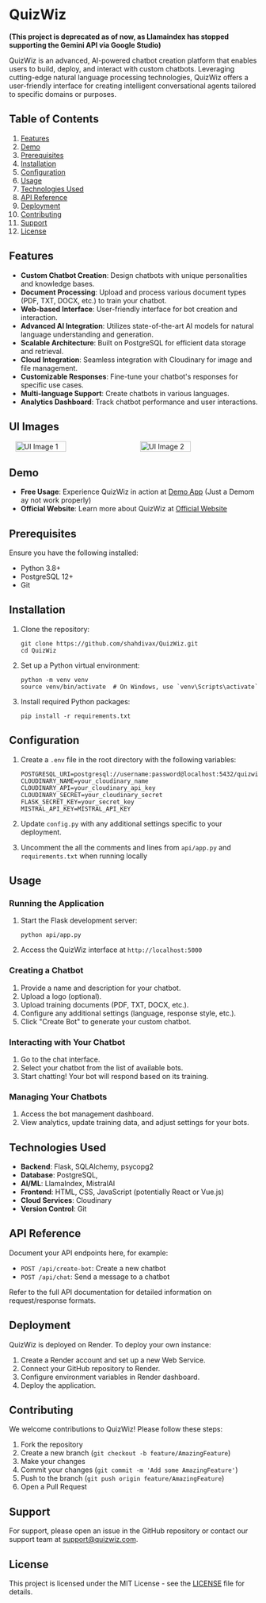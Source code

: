# QuizWiz

**(This project is deprecated as of now, as Llamaindex has stopped supporting the Gemini API via Google Studio)**

QuizWiz is an advanced, AI-powered chatbot creation platform that enables users to build, deploy, and interact with custom chatbots. Leveraging cutting-edge natural language processing technologies, QuizWiz offers a user-friendly interface for creating intelligent conversational agents tailored to specific domains or purposes.

## Table of Contents
1. [Features](#features)
2. [Demo](#demo)
3. [Prerequisites](#prerequisites)
4. [Installation](#installation)
5. [Configuration](#configuration)
6. [Usage](#usage)
7. [Technologies Used](#technologies-used)
8. [API Reference](#api-reference)
9. [Deployment](#deployment)
10. [Contributing](#contributing)
11. [Support](#support)
12. [License](#license)

## Features

- **Custom Chatbot Creation**: Design chatbots with unique personalities and knowledge bases.
- **Document Processing**: Upload and process various document types (PDF, TXT, DOCX, etc.) to train your chatbot.
- **Web-based Interface**: User-friendly interface for bot creation and interaction.
- **Advanced AI Integration**: Utilizes state-of-the-art AI models for natural language understanding and generation.
- **Scalable Architecture**: Built on PostgreSQL for efficient data storage and retrieval.
- **Cloud Integration**: Seamless integration with Cloudinary for image and file management.
- **Customizable Responses**: Fine-tune your chatbot's responses for specific use cases.
- **Multi-language Support**: Create chatbots in various languages.
- **Analytics Dashboard**: Track chatbot performance and user interactions.

## UI Images
<div style="display: flex; justify-content: space-around;">
  <img src="https://github.com/shahdivax/QuizWiz_Deprecated/blob/main/Images/UI%20(1).png?raw=true" alt="UI Image 1" style="width: 45%;"/>
  <img src="https://github.com/shahdivax/QuizWiz_Deprecated/blob/main/Images/UI%20(2).png?raw=true" alt="UI Image 2" style="width: 45%;"/>
</div>


## Demo

- **Free Usage**: Experience QuizWiz in action at [Demo App](https://quiz-wiz-demo.vercel.app/) (Just a Demom ay not work properly)
- **Official Website**: Learn more about QuizWiz at [Official Website](https://quiz-wiz-official.vercel.app/)

## Prerequisites

Ensure you have the following installed:
- Python 3.8+
- PostgreSQL 12+
- Git

## Installation

1. Clone the repository:
   ```
   git clone https://github.com/shahdivax/QuizWiz.git
   cd QuizWiz
   ```

2. Set up a Python virtual environment:
   ```
   python -m venv venv
   source venv/bin/activate  # On Windows, use `venv\Scripts\activate`
   ```

3. Install required Python packages:
   ```
   pip install -r requirements.txt
   ```

## Configuration

1. Create a `.env` file in the root directory with the following variables:
   ```
   POSTGRESQL_URI=postgresql://username:password@localhost:5432/quizwiz_bot_data
   CLOUDINARY_NAME=your_cloudinary_name
   CLOUDINARY_API=your_cloudinary_api_key
   CLOUDINARY_SECRET=your_cloudinary_secret
   FLASK_SECRET_KEY=your_secret_key
   MISTRAL_API_KEY=MISTRAL_API_KEY
   ```

2. Update `config.py` with any additional settings specific to your deployment.

3. Uncomment the all the comments and lines from `api/app.py` and `requirements.txt` when running locally
## Usage

### Running the Application

1. Start the Flask development server:
   ```
   python api/app.py
   ```

2. Access the QuizWiz interface at `http://localhost:5000`

### Creating a Chatbot

1. Provide a name and description for your chatbot.
2. Upload a logo (optional).
3. Upload training documents (PDF, TXT, DOCX, etc.).
4. Configure any additional settings (language, response style, etc.).
5. Click "Create Bot" to generate your custom chatbot.

### Interacting with Your Chatbot

1. Go to the chat interface.
2. Select your chatbot from the list of available bots.
3. Start chatting! Your bot will respond based on its training.

### Managing Your Chatbots

1. Access the bot management dashboard.
2. View analytics, update training data, and adjust settings for your bots.

## Technologies Used

- **Backend**: Flask, SQLAlchemy, psycopg2
- **Database**: PostgreSQL,
- **AI/ML**: LlamaIndex, MistralAI
- **Frontend**: HTML, CSS, JavaScript (potentially React or Vue.js)
- **Cloud Services**: Cloudinary
- **Version Control**: Git

## API Reference

Document your API endpoints here, for example:

- `POST /api/create-bot`: Create a new chatbot
- `POST /api/chat`: Send a message to a chatbot

Refer to the full API documentation for detailed information on request/response formats.

## Deployment

QuizWiz is deployed on Render. To deploy your own instance:

1. Create a Render account and set up a new Web Service.
2. Connect your GitHub repository to Render.
3. Configure environment variables in Render dashboard.
4. Deploy the application.

## Contributing

We welcome contributions to QuizWiz! Please follow these steps:

1. Fork the repository
2. Create a new branch (`git checkout -b feature/AmazingFeature`)
3. Make your changes
4. Commit your changes (`git commit -m 'Add some AmazingFeature'`)
5. Push to the branch (`git push origin feature/AmazingFeature`)
6. Open a Pull Request

## Support

For support, please open an issue in the GitHub repository or contact our support team at support@quizwiz.com.

## License

This project is licensed under the MIT License - see the [LICENSE](LICENSE) file for details.
